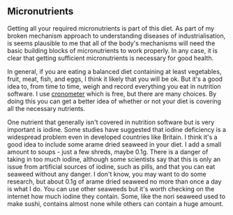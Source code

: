 <a name="micronutrients"></a>
## Micronutrients

Getting all your required micronutrients is part of this diet. As part of my broken mechanism approach to understanding diseases of industrialisation, is seems plausible to me that all of the body's mechanisms will need the basic building blocks of micronutrients to work properly. In any case, it is clear that getting sufficient micronutrients is necessary for good health.

In general, if you are eating a balanced diet containing at least vegetables, fruit, meat, fish, and eggs, I think it likely that you will be ok. But it's a good idea to, from time to time, weigh and record everything you eat in nutrition software. I use [cronometer](https://cronometer.com/) which is free, but there are many choices. By doing this you can get a better idea of whether or not your diet is covering all the necessary nutrients.

One nutrient that generally isn't covered in nutrition software but is very important is iodine. Some studies have suggested that iodine deficiency is a widespread problem even in developed countries like Britain. I think it's a good idea to include some arame dried seaweed in your diet. I add a small amount to soups - just a few shreds, maybe 0.1g. There is a danger of taking in too much iodine, although some scientists say that this is only an issue from artificial sources of iodine, such as pills, and that you can eat seaweed without any danger. I don't know, you may want to do some research, but about 0.1g of arame dried seaweed no more than once a day is what I do. You can use other seaweeds but it's worth checking on the internet how much iodine they contain. Some, like the nori seaweed used to make sushi, contains almost none while others can contain a huge amount. 

